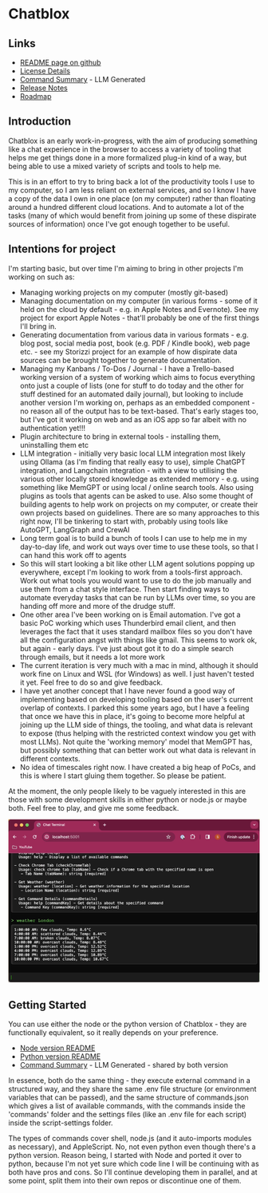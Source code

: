 # Chatblox

## Links

* [README page on github](https://github.com/storizzi/chatblox/README.md)
* [License Details](./LICENSE.md)
* [Command Summary](./doc/LLM_SUMMARY_commands.md) - LLM Generated
* [Release Notes](./release/RELEASE.md)
* [Roadmap](./doc/ROADMAP.md)

## Introduction

Chatblox is an early work-in-progress, with the aim of producing something like a chat experience in the browser to access a variety of tooling that helps me get things done in a more formalized plug-in kind of a way, but being able to use a mixed variety of scripts and tools to help me.

This is in an effort to try to bring back a lot of the productivity tools I use to my computer, so I am less reliant on external services, and so I know I have a copy of the data I own in one place (on my computer) rather than floating around a hundred different cloud locations. And to automate a lot of the tasks (many of which would benefit from joining up some of these dispirate sources of information) once I've got enough together to be useful.

## Intentions for project

I'm starting basic, but over time I'm aiming to bring in other projects I'm working on such as:

* Managing working projects on my computer (mostly git-based)
* Managing documentation on my computer (in various forms - some of it held on the cloud by default - e.g. in Apple Notes and Evernote). See my project for export Apple Notes - that'll probably be one of the first things I'll bring in.
* Generating documentation from various data in various formats - e.g. blog post, social media post, book (e.g. PDF / Kindle book), web page etc. - see my Storizzi project for an example of how dispirate data sources can be brought together to generate documentation.
* Managing my Kanbans / To-Dos / Journal - I have a Trello-based working version of a system of working which aims to focus everything onto just a couple of lists (one for stuff to do today and the other for stuff destined for an automated daily journal), but looking to include another version I'm working on, perhaps as an embedded component - no reason all of the output has to be text-based. That's early stages too, but I've got it working on web and as an iOS app so far albeit with no authentication yet!!!
* Plugin architecture to bring in external tools - installing them, uninstalling them etc
* LLM integration - initially very basic local LLM integration most likely using Ollama (as I'm finding that really easy to use), simple ChatGPT integration, and Langchain integration - with a view to utilising the various other locally stored knowledge as extended memory - e.g. using something like MemGPT or using local / online search tools. Also using plugins as tools that agents can be asked to use. Also some thought of building agents to help work on projects on my computer, or create their own projects based on guidelines. There are so many approaches to this right now, I'll be tinkering to start with, probably using tools like AutoGPT, LangGraph and CrewAI
* Long term goal is to build a bunch of tools I can use to help me in my day-to-day life, and work out ways over time to use these tools, so that I can hand this work off to agents
* So this will start looking a bit like other LLM agent solutions popping up everywhere, except I'm looking to work from a tools-first approach. Work out what tools you would want to use to do the job manually and use them from a chat style interface. Then start finding ways to automate everyday tasks that can be run by LLMs over time, so you are handing off more and more of the drudge stuff.
* One other area I've been working on is Email automation. I've got a basic PoC working which uses Thunderbird email client, and then leverages the fact that it uses standard mailbox files so you don't have all the configuration angst with things like gmail. This seems to work ok, but again - early days. I've just about got it to do a simple search through emails, but it needs a lot more work
* The current iteration is very much with a mac in mind, although it should work fine on Linux and WSL (for Windows) as well. I just haven't tested it yet. Feel free to do so and give feedback.
* I have yet another concept that I have never found a good way of implementing based on developing tooling based on the user's current overlap of contexts. I parked this some years ago, but I have a feeling that once we have this in place, it's going to become more helpful at joining up the LLM side of things, the tooling, and what data is relevant to expose (thus helping with the restricted context window you get with most LLMs). Not quite the 'working memory' model that MemGPT has, but possibly something that can better work out what data is relevant in different contexts.
* No idea of timescales right now. I have created a big heap of PoCs, and this is where I start gluing them together. So please be patient.

At the moment, the only people likely to be vaguely interested in this are those with some development skills in either python or node.js or maybe both. Feel free to play, and give me some feedback.

[![Simple Chatblox Demo](./doc/assets/chatblox-eg-video-still-frame.png)](./doc/assets/chatblox-eg-video.mp4)

## Getting Started

You can use either the node or the python version of Chatblox - they are functionally equivalent, so it really depends on your preference.

* [Node version README](./node/README.md)
* [Python version README](./python/README.md)
* [Command Summary](./doc/LLM_SUMMARY_commands.md) - LLM Generated - shared by both version

In essence, both do the same thing - they execute external command in a structured way, and they share the same .env file structure (or environment variables that can be passed), and the same structure of commands.json which gives a list of available commands, with the commands inside the 'commands' folder and the settings files (like an .env file for each script) inside the script-settings folder.

The types of commands cover shell, node.js (and it auto-imports modules as necessary), and AppleScript. No, not even python even though there's a python version. Reason being, I started with Node and ported it over to python, because I'm not yet sure which code line I will be continuing with as both have pros and cons. So I'll continue developing them in parallel, and at some point, split them into their own repos or discontinue one of them.
